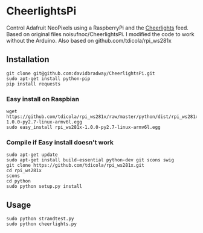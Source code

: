 CheerlightsPi
=============

Control Adafruit NeoPixels using a RaspberryPi and the [Cheerlights](http://www.cheerlights.com) feed.  
Based on original files noisufnoc/CheerlightsPi.  I modified the code to work without the Arduino.
Also based on github.com/tdicola/rpi_ws281x

## Installation
    git clone git@github.com:davidbradway/CheerlightsPi.git
    sudo apt-get install python-pip
    pip install requests

### Easy install on Raspbian
    wget https://github.com/tdicola/rpi_ws281x/raw/master/python/dist/rpi_ws281x-1.0.0-py2.7-linux-armv6l.egg
    sudo easy_install rpi_ws281x-1.0.0-py2.7-linux-armv6l.egg

### Compile if Easy install doesn't work
    sudo apt-get update
    sudo apt-get install build-essential python-dev git scons swig
    git clone https://github.com/tdicola/rpi_ws281x.git
    cd rpi_ws281x
    scons
    cd python
    sudo python setup.py install

## Usage
    sudo python strandtest.py
    sudo python cheerlights.py